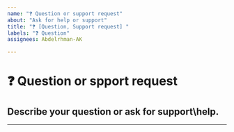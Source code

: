 ```yaml
---
name: "❓ Question or support request"
about: "Ask for help or support"
title: "❓ [Question, Support request] "
labels: "❓ Question"
assignees: Abdelrhman-AK

---
```


# **❓ Question or spport request**

## **Describe your question or ask for support\help.**

---
